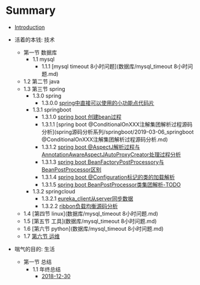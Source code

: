 # Summary

* [Introduction](README.md)

* 活着的本钱: 技术
  * 第一节 数据库 
    * 1.1 mysql
      * 1.1.1 [mysql timeout 8小时问题](数据库/mysql_timeout 8小时问题.md)
  * 1.2 第二节 java 
  * 1.3 第三节 spring
    * 1.3.0 spring
      * 1.3.0.0 [spring中直接可以使用的小功能点代码片](spring源码分析系列/2019-03-26_spring中直接可以使用的小功能点代码.md)
    * 1.3.1 springboot
      * 1.3.1.0 [spring boot 创建bean过程](spring源码分析系列/springboot/2019-03-31_spring_创建bean过程_todo.md)
      * 1.3.1.1 [spring boot @ConditionalOnXXX注解集团解析过程源码分析](spring源码分析系列/springboot/2019-03-06_springboot @ConditionalOnXXX注解集团解析过程源码分析.md)
      * 1.3.1.2 [spring boot @AspectJ解析过程与AnnotationAwareAspectJAutoProxyCreator处理过程分析](spring源码分析系列/springboot/2019-03-25_springaop_自动生成代理源码解析-TODO.md)
      * 1.3.1.3 [spring boot BeanFactoryPostProcessory与BeanPostProcessor区别](spring源码分析系列/springboot/2019-03-24_BeanFactoryPostProcessory与BeanPostProcessor区别.md)
      * 1.3.1.4 [spring boot @Configuration标记的类的加载解析](spring源码分析系列/springboot/2019-03-17_@Configuration标记的类的加载解析.md)
      * 1.3.1.5 [spring boot BeanPostProcessor类集团解析-TODO](spring源码分析系列/springboot/2019-03-24_BeanPostProcessor类集团解析-TODO.md)
    * 1.3.2 springcloud
      * 1.3.2.1 [eureka_client从server同步数据](spring源码分析系列/springcloud/2019-03-11_springcloud_eureka_client从server同步数据.md)
      * 1.3.2.2 [ribbon负载均衡源码分析](spring源码分析系列/springcloud/2019-03-11_springcloud_ribbon负载均衡源码分析.md)
  * 1.4 [第四节 linux](数据库/mysql_timeout 8小时问题.md)
  * 1.5 [第五节 工具](数据库/mysql_timeout 8小时问题.md)
  * 1.6 [第六节 python](数据库/mysql_timeout 8小时问题.md)
  * 1.7 [第六节 运维](运维/2019-04-08_springboot-docker.md)
* 喘气的目的: 生活
  * 第一节 总结
    * 1.1 年终总结
      * [2018-12-30](生活/总结/2018-12-30.md)